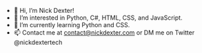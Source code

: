 - 👋 Hi, I’m Nick Dexter!
- 👀 I’m interested in Python, C#, HTML, CSS, and JavaScript.
- 🌱 I’m currently learning Python and CSS.
- 📫 Contact me at contact@nickdexter.com or DM me on Twitter @nickdextertech
